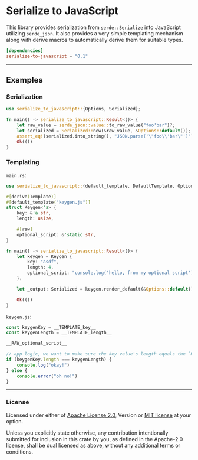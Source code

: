 Serialize to JavaScript
=============

This library provides serialization from `serde::Serialize` into JavaScript utilizing `serde_json`. It also provides
a very simple templating mechanism along with derive macros to automatically derive them for suitable types.

```toml
[dependencies]
serialize-to-javascript = "0.1"
```

---

## Examples

### Serialization
```rust
use serialize_to_javascript::{Options, Serialized};

fn main() -> serialize_to_javascript::Result<()> {
    let raw_value = serde_json::value::to_raw_value("foo'bar")?;
    let serialized = Serialized::new(&raw_value, &Options::default());
    assert_eq!(serialized.into_string(), "JSON.parse('\"foo\\'bar\"')");
    Ok(())
}
```

### Templating

`main.rs`:
```rust
use serialize_to_javascript::{default_template, DefaultTemplate, Options, Serialized, Template};

#[derive(Template)]
#[default_template("keygen.js")]
struct Keygen<'a> {
    key: &'a str,
    length: usize,

    #[raw]
    optional_script: &'static str,
}

fn main() -> serialize_to_javascript::Result<()> {
    let keygen = Keygen {
        key: "asdf",
        length: 4,
        optional_script: "console.log('hello, from my optional script')",
    };

    let _output: Serialized = keygen.render_default(&Options::default())?;

    Ok(())
}
```

`keygen.js`:
```javascript
const keygenKey = __TEMPLATE_key__
const keygenLength = __TEMPLATE_length__

__RAW_optional_script__

// app logic, we want to make sure the key value's length equals the `Keygen` template's expected length
if (keygenKey.length === keygenLength) {
    console.log("okay!")
} else {
    console.error("oh no!")
}
```

---

### License

Licensed under either of [Apache License 2.0](LICENSE-APACHE), Version or [MIT license](LICENSE-MIT) at your option.

Unless you explicitly state otherwise, any contribution intentionally submitted  for inclusion in this crate by you,
as defined in the Apache-2.0 license, shall be dual licensed as above, without any additional terms or conditions.
